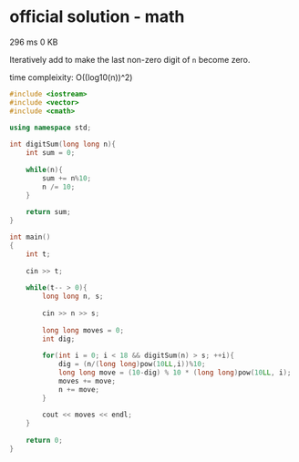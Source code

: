 # official solution - math
296 ms	0 KB

Iteratively add to make the last non-zero digit of `n` become zero. 

time compleixity: O((log10(n))^2)

```cpp
#include <iostream>
#include <vector>
#include <cmath>
 
using namespace std;

int digitSum(long long n){
    int sum = 0;
    
    while(n){
        sum += n%10;
        n /= 10;
    }
    
    return sum;
}

int main()
{
    int t;
    
    cin >> t;
    
    while(t-- > 0){
        long long n, s;
        
        cin >> n >> s;
        
        long long moves = 0;
        int dig;
        
        for(int i = 0; i < 18 && digitSum(n) > s; ++i){
            dig = (n/(long long)pow(10LL,i))%10;
            long long move = (10-dig) % 10 * (long long)pow(10LL, i);
            moves += move;
            n += move;
        }
        
        cout << moves << endl;
    }
    
    return 0;
}
```
